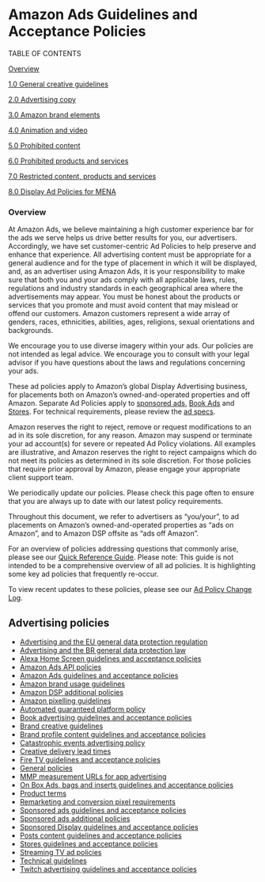 Amazon Ads Guidelines and Acceptance Policies
=============================================

TABLE OF CONTENTS

[Overview](#overview)

[1.0 General creative guidelines](https://advertising.amazon.com/resources/ad-policy/creative-acceptance/general-creative-guidelines?ref_=a20m_us_spcs_cap_spcs_cap1)

[2.0 Advertising copy](https://advertising.amazon.com/resources/ad-policy/creative-acceptance/advertising-copy?ref_=a20m_us_spcs_cap_spcs_cap2)

[3.0 Amazon brand elements](https://advertising.amazon.com/resources/ad-policy/creative-acceptance/brand-elements?ref_=a20m_us_spcs_cap_spcs_cap3)

[4.0 Animation and video](https://advertising.amazon.com/resources/ad-policy/creative-acceptance/animation-video?ref_=a20m_us_spcs_cap_spcs_cap4)

[5.0 Prohibited content](https://advertising.amazon.com/resources/ad-policy/creative-acceptance/prohibited-content?ref_=a20m_us_spcs_cap_spcs_cap5)

[6.0 Prohibited products and services](https://advertising.amazon.com/resources/ad-policy/creative-acceptance/prohibited-products-services?ref_=a20m_us_spcs_cap_spcs_cap6)

[7.0 Restricted content, products and services](https://advertising.amazon.com/resources/ad-policy/creative-acceptance/restricted-content-products-services?ref_=a20m_us_spcs_cap_spcs_cap7)

[8.0 Display Ad Policies for MENA](https://advertising.amazon.com/resources/ad-policy/creative-acceptance/mena?ref_=a20m_us_spcs_cap_spcs_cap8)

### Overview

At Amazon Ads, we believe maintaining a high customer experience bar for the ads we serve helps us drive better results for you, our advertisers. Accordingly, we have set customer-centric Ad Policies to help preserve and enhance that experience. All advertising content must be appropriate for a general audience and for the type of placement in which it will be displayed, and, as an advertiser using Amazon Ads, it is your responsibility to make sure that both you and your ads comply with all applicable laws, rules, regulations and industry standards in each geographical area where the advertisements may appear. You must be honest about the products or services that you promote and must avoid content that may mislead or offend our customers. Amazon customers represent a wide array of genders, races, ethnicities, abilities, ages, religions, sexual orientations and backgrounds.  
  
We encourage you to use diverse imagery within your ads. Our policies are not intended as legal advice. We encourage you to consult with your legal advisor if you have questions about the laws and regulations concerning your ads.  
  
These ad policies apply to Amazon’s global Display Advertising business, for placements both on Amazon’s owned-and-operated properties and off Amazon. Separate Ad Policies apply to [sponsored ads](https://advertising.amazon.com/resources/ad-policy/sponsored-ads-policies?ref_=a20m_us_spcs_cap_spcs_sacap), [Book Ads](https://advertising.amazon.com/resources/ad-policy/book-ads?ref_=a20m_us_spcs_cap_spcs_bkad) and [Stores](https://advertising.amazon.com/resources/ad-policy/stores?ref_=a20m_us_spcs_cap_spcs_stcap). For technical requirements, please review the [ad specs](https://advertising.amazon.com/resources/ad-specs?ref_=a20m_us_spcs_cap_spcs).  
  
Amazon reserves the right to reject, remove or request modifications to an ad in its sole discretion, for any reason. Amazon may suspend or terminate your ad account(s) for severe or repeated Ad Policy violations. All examples are illustrative, and Amazon reserves the right to reject campaigns which do not meet its policies as determined in its sole discretion. For those policies that require prior approval by Amazon, please engage your appropriate client support team.  
  
We periodically update our policies. Please check this page often to ensure that you are always up to date with our latest policy requirements.  
  
Throughout this document, we refer to advertisers as “you/your”, to ad placements on Amazon’s owned-and-operated properties as “ads on Amazon”, and to Amazon DSP offsite as “ads off Amazon”.  
  
For an overview of policies addressing questions that commonly arise, please see our [Quick Reference Guide](https://advertising.amazon.com/resources/ad-policy/quick-reference?ref_=a20m_us_spcs_cap_spsc_qkrf). Please note: This guide is not intended to be a comprehensive overview of all ad policies. It is highlighting some key ad policies that frequently re-occur.  
  
To view recent updates to these policies, please see our [Ad Policy Change Log](https://advertising.amazon.com/resources/ad-policy/creative-acceptance/ad-policy-change-log?ref_=a20m_us_spcs_cap_spcs_chnglg).

Advertising policies
--------------------

*   [Advertising and the EU general data protection regulation](https://advertising.amazon.com/resources/ad-policy/eu-data-protection-and-privacy?ref_=a20m_us_spcs_gdpr)
*   [Advertising and the BR general data protection law](https://advertising.amazon.com/resources/ad-policy/lgpd?ref_=a20m_us_spcs_lgpd)
*   [Alexa Home Screen guidelines and acceptance policies](https://advertising.amazon.com/resources/ad-policy/alexa-home-screen?ref_=a20m_us_spcs_alxhs)
*   [Amazon Ads API policies](https://advertising.amazon.com/resources/ad-policy/api?ref_=a20m_us_spcs_api)
*   [Amazon Ads guidelines and acceptance policies](https://advertising.amazon.com/resources/ad-policy/creative-acceptance?ref_=a20m_us_spcs_cap)
*   [Amazon brand usage guidelines](https://advertising.amazon.com/resources/ad-policy/brand-usage?ref_=a20m_us_spcs_brdusg)
*   [Amazon DSP additional policies](https://advertising.amazon.com/resources/ad-policy/amazon-dsp-additional-policies?ref_=a20m_us_spcs_dspap)
*   [Amazon pixelling guidelines](https://advertising.amazon.com/resources/ad-policy/pixeling-policy?ref_=a20m_us_spcs_pxlg)
*   [Automated guaranteed platform policy](https://advertising.amazon.com/resources/ad-specs/automated-guarantee?ref_=a20m_us_spcs_autgrt)
*   [Book advertising guidelines and acceptance policies](https://advertising.amazon.com/en-us/resources/ad-policy/book-ads?ref_=a20m_us_spcs_bkad)
*   [Brand creative guidelines](https://advertising.amazon.com/resources/ad-specs/how-to-build-brand-creatives-to-engage-amazon-shoppers?ref_=a20m_us_spcs_bcag)
*   [Brand profile content guidelines and acceptance policies](https://advertising.amazon.com/resources/ad-policy/brand-profile?ref_=a20m_us_spcs_brdprfl)
*   [Catastrophic events advertising policy](https://advertising.amazon.com/resources/ad-policy/catastrophic-events?ref_=a20m_us_spcs_ctsphevt)
*   [Creative delivery lead times](https://advertising.amazon.com/resources/ad-policy/production-timelines?ref_=a20m_us_spcs_crtdlv)
*   [Fire TV guidelines and acceptance policies](https://advertising.amazon.com/resources/ad-policy/fire-tv?ref_=a20m_us_spcs_ftv)
*   [General policies](https://advertising.amazon.com/resources/ad-policy/general-policies?ref_=a20m_us_spcs_gnrplc)
*   [MMP measurement URLs for app advertising](https://advertising.amazon.com/resources/ad-policy/mmp-measurement-urls?ref_=a20m_us_spcs_mmpmsr)
*   [On Box Ads, bags and inserts guidelines and acceptance policies](https://advertising.amazon.com/resources/ad-policy/on-box-and-bag-ads?ref_=a20m_us_spcs_bxbg)
*   [Product terms](https://advertising.amazon.com/legal/product-terms?ref_=a20m_us_spcs_prdtrm)
*   [Remarketing and conversion pixel requirements](https://advertising.amazon.com/resources/ad-policy/remarketing-conversion-pixel-requirements?ref_=a20m_us_spcs_rmktg)
*   [Sponsored ads guidelines and acceptance policies](https://advertising.amazon.com/resources/ad-policy/sponsored-ads-policies?ref_=a20m_us_spcs_spadcap)
*   [Sponsored ads additional policies](https://advertising.amazon.com/resources/ad-policy/sponsored-ads-additional-policies?ref_=a20m_us_spcs_spadcp)
*   [Sponsored Display guidelines and acceptance policies](https://advertising.amazon.com/resources/ad-policy/sponsored-display-policies?ref_=a20m_us_spcs_sdcap)
*   [Posts content guidelines and acceptance policies](https://advertising.amazon.com/resources/ad-policy/posts?ref_=a20m_us_spcs_ptscap)
*   [Stores guidelines and acceptance policies](https://advertising.amazon.com/resources/ad-policy/stores?ref_=a20m_us_spcs_stcap)
*   [Streaming TV ad policies](https://advertising.amazon.com/resources/ad-policy/streaming-tv-ads?ref_=a20m_us_spcs_sttvad)
*   [Technical guidelines](https://advertising.amazon.com/resources/ad-policy/technical-guidelines?ref_=a20m_us_spcs_tcpl)
*   [Twitch advertising guidelines and acceptance policies](https://advertising.amazon.com/resources/ad-policy/twitch?ref_=a20m_us_spcs_twtcgap)
